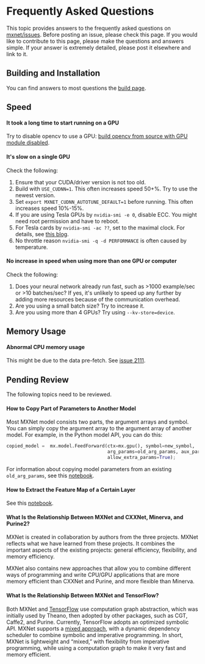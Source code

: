 # Frequently Asked Questions

This topic provides answers to the frequently asked questions on [mxnet/issues](https://github.com/dmlc/mxnet/issues). Before posting an issue, please check this page. If you would like to contribute to this page, please make the questions and answers simple. If your answer is  extremely detailed, please post it elsewhere and link to it.

## Building and Installation

You can find answers to most questions the [build page](http://mxnet.io/get_started/setup.html).

## Speed

#### It took a long time to start running on a GPU

Try to disable opencv to use a GPU: [build opencv from source with GPU module disabled](http://mxnet.io/get_started/setup.html#build-opencv-from-source-code).

#### It's slow on a single GPU

Check the following:

1. Ensure that your CUDA/driver version is not too old.
2. Build with `USE_CUDNN=1`. This often increases speed 50+%. Try to use the newest version.
3. Set `export MXNET_CUDNN_AUTOTUNE_DEFAULT=1` before running. This often increases speed 10%-15%.
4. If you are using Tesla GPUs by `nvidia-smi -e 0`, disable ECC. You might need root permission and have to reboot.
5. For Tesla cards by `nvidia-smi -ac ??`, set to the maximal clock. For details, see [this blog](https://devblogs.nvidia.com/parallelforall/increase-performance-gpu-boost-k80-autoboost/).
6. No throttle reason `nvidia-smi -q -d PERFORMANCE` is often caused by temperature.

#### No increase in speed when using more than one GPU or computer

Check the following:

1. Does your neural network already run fast, such as >1000 example/sec or >10 batches/sec? If yes, it's unlikely to speed up any further by adding more resources because of the communication overhead.
2. Are you using a small batch size? Try to increase it.
3. Are you using more than 4 GPUs? Try using `--kv-store=device`.

## Memory Usage

#### Abnormal CPU memory usage

This might be due to the data pre-fetch. See [issue 2111](https://github.com/dmlc/mxnet/issues/2111).

## Pending Review
The following topics need to be reviewed.

#### How to Copy Part of Parameters to Another Model
Most MXNet model consists two parts, the argument arrays and symbol. You can simply copy the argument array to the argument array of another model. For example, in the Python model API, you can do this:

```python
copied_model =  mx.model.FeedForward(ctx=mx.gpu(), symbol=new_symbol,
                                     arg_params=old_arg_params, aux_params=old_aux_params,
                                     allow_extra_params=True);
```
For information about copying model parameters from an existing ```old_arg_params```, see this [notebook](https://github.com/dmlc/mxnet/blob/master/example/notebooks/predict-with-pretrained-model.ipynb).

#### How to Extract the Feature Map of a Certain Layer
See this [notebook](https://github.com/dmlc/mxnet/blob/master/example/notebooks/predict-with-pretrained-model.ipynb).


#### What Is the Relationship Between MXNet and CXXNet, Minerva, and Purine2?
MXNet is created in collaboration by authors from the three projects.
MXNet reflects what we have learned from these projects.
It combines the important aspects of the existing projects: general efficiency, flexibility, and memory efficiency.

MXNet also contains new approaches that allow you to combine different
ways of programming and write CPU/GPU applications that are more
memory efficient than CXXNet and Purine, and more flexible than Minerva.


#### What Is the Relationship Between MXNet and TensorFlow?
Both MXNet and [TensorFlow](https://www.tensorflow.org/) use computation graph abstraction, which was initially used by Theano, then adopted by other packages, such as CGT, Caffe2, and Purine. Currently, TensorFlow adopts an optimized symbolic API. MXNet supports a [mixed approach](https://mxnet.io/architecture/program_model.html), with a dynamic dependency scheduler to combine symbolic and imperative programming.
In short, MXNet is lightweight and “mixed,” with flexibility from imperative programming, while using a computation graph to make it very fast and memory efficient.
